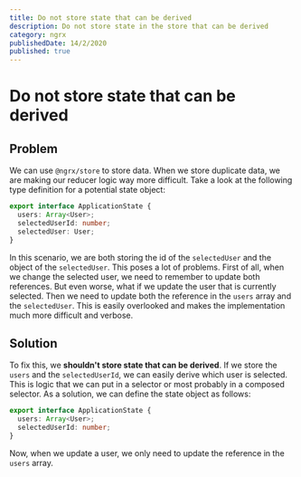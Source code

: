 ```yaml
---
title: Do not store state that can be derived
description: Do not store state in the store that can be derived
category: ngrx
publishedDate: 14/2/2020
published: true
---
```


# Do not store state that can be derived

## Problem

We can use `@ngrx/store` to store data. When we store duplicate data, we are making our reducer logic way more difficult. Take a look at the following type definition for a potential state object:

```ts
export interface ApplicationState {
  users: Array<User>;
  selectedUserId: number;
  selectedUser: User;
}
```

In this scenario, we are both storing the id of the `selectedUser` and the object of the `selectedUser`. This poses a lot of problems. First of all, when we change the selected user, we need to remember to update both references. But even worse, what if we update the user that is currently selected. Then we need to update both the reference in the `users` array and the `selectedUser`. This is easily overlooked and makes the implementation much more difficult and verbose.

## Solution

To fix this, we **shouldn't store state that can be derived**. If we store the `users` and the `selectedUserId`, we can easily derive which user is selected. This is logic that we can put in a selector or most probably in a composed selector. As a solution, we can define the state object as follows:

```ts
export interface ApplicationState {
  users: Array<User>;
  selectedUserId: number;
}
```

Now, when we update a user, we only need to update the reference in the `users` array.
